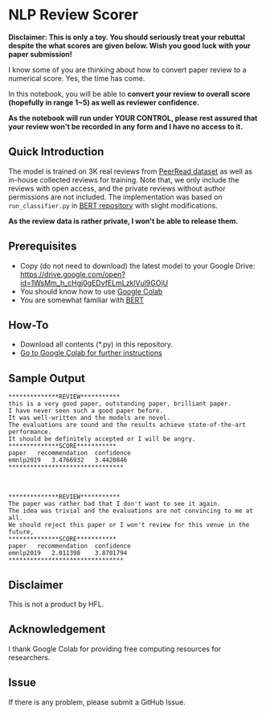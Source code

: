 # NLP Review Scorer

**Disclaimer: This is only a toy. You should seriously treat your rebuttal despite the what scores are given below. Wish you good luck with your paper submission!**

I know some of you are thinking about how to convert paper review to a numerical score.
Yes, the time has come.

In this notebook, you will be able to **convert your review to overall score (hopefully in range 1~5) as well as reviewer confidence.**

**As the notebook will run under YOUR CONTROL, please rest assured that your review won't be recorded in any form and I have no access to it.**

## Quick Introduction
The model is trained on 3K real reviews from [PeerRead dataset](https://github.com/allenai/PeerRead) as well as in-house collected reviews for training. Note that, we only include the reviews with open access, and the private reviews without author permissions are not included. 
The implementation was based on `run_classifier.py` in [BERT repository](https://github.com/google-research/bert) with slight modifications.

**As the review data is rather private, I won't be able to release them.**

## Prerequisites
- Copy (do not need to download) the latest model to your Google Drive: https://drive.google.com/open?id=1WsMm_h_cHgj0gEDvfELmLzklVul9GOjU
- You should know how to use [Google Colab](http://colab.research.google.com)
- You are somewhat familiar with [BERT](https://github.com/google-research/bert)

## How-To
- Download all contents (*.py) in this repository.
- [Go to Google Colab for further instructions](https://colab.research.google.com/drive/1AmmRUJa3_ZhFrpRsz7ovar6-L-sV62tU)

## Sample Output
```
**************REVIEW***********
this is a very good paper, outstanding paper, brilliant paper. 
I have never seen such a good paper before. 
It was well-written and the models are novel. 
The evaluations are sound and the results achieve state-of-the-art performance. 
It should be definitely accepted or I will be angry.
**************SCORE***********
paper   recommendation  confidence
emnlp2019   3.4766932   3.4420846
********************************
```
​
```
**************REVIEW***********
The paper was rather bad that I don't want to see it again. 
The idea was trivial and the evaluations are not convincing to me at all. 
We should reject this paper or I won't review for this venue in the future,
**************SCORE***********
paper   recommendation  confidence
emnlp2019   2.011398    3.8701794
********************************
```

## Disclaimer
This is not a product by HFL. 

## Acknowledgement
I thank Google Colab for providing free computing resources for researchers.

## Issue
If there is any problem, please submit a GitHub Issue.